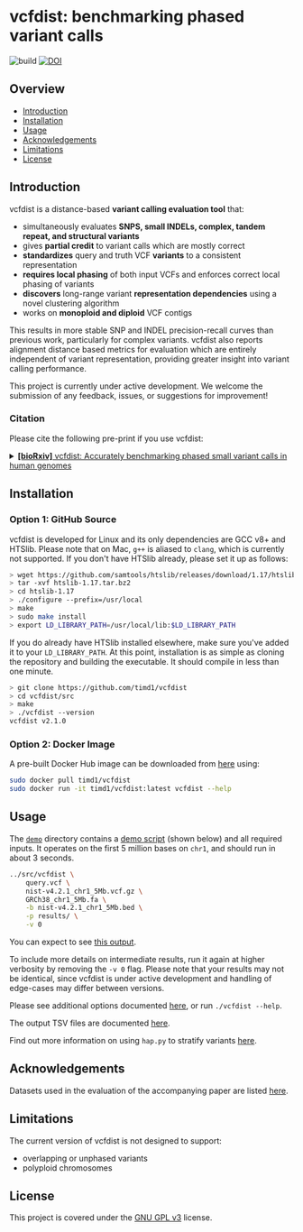 # vcfdist: benchmarking phased variant calls
![build](https://github.com/timd1/vcfdist/actions/workflows/build.yml/badge.svg)
[![DOI](https://zenodo.org/badge/472945373.svg)](https://zenodo.org/badge/latestdoi/472945373)

## Overview

* [Introduction](#introduction)
* [Installation](#installation)
* [Usage](#usage)
* [Acknowledgements](#acknowledgements)
* [Limitations](#limitations)
* [License](#license)


## Introduction
vcfdist is a distance-based **variant calling evaluation tool** that:
- simultaneously evaluates **SNPS, small INDELs, complex, tandem repeat, and structural variants**
- gives **partial credit** to variant calls which are mostly correct
- **standardizes** query and truth VCF **variants** to a consistent representation
- **requires local phasing** of both input VCFs and enforces correct local phasing of variants
- **discovers** long-range variant **representation dependencies** using a novel clustering algorithm
- works on **monoploid and diploid** VCF contigs

This results in more stable SNP and INDEL precision-recall curves than previous work, particularly for complex variants. vcfdist also reports alignment distance based metrics for evaluation which are entirely independent of variant representation, providing greater insight into variant calling performance.

This project is currently under active development. We welcome the submission of any feedback, issues, or suggestions for improvement!


### Citation
Please cite the following pre-print if you use vcfdist:

<details>
<summary>
<a href="https://www.biorxiv.org/content/10.1101/2023.03.10.532078v2" target="_blank"><b>[bioRxiv]</b> vcfdist: Accurately benchmarking phased small variant calls in human genomes</a>
</summary>

<pre>
@article {dunn2023vcfdist,
    author = {Dunn, Tim and Narayanasamy, Satish},
    title = {vcfdist: Accurately benchmarking phased small variant calls in human genomes},
    elocation-id = {2023.03.10.532078},
    year = {2023},
    doi = {10.1101/2023.03.10.532078},
    publisher = {Cold Spring Harbor Laboratory},
    URL = {https://www.biorxiv.org/content/10.1101/2023.03.10.532078v2},
    eprint = {https://biorxiv.org/content/10.1101/2023.03.10.532078.full.pdf},
    journal = {bioRxiv}
}
</pre>
</details>


## Installation

### Option 1: GitHub Source
vcfdist is developed for Linux and its only dependencies are GCC v8+ and HTSlib. Please note that on Mac, `g++` is aliased to `clang`, which is currently not supported. If you don't have HTSlib already, please set it up as follows:
```bash
> wget https://github.com/samtools/htslib/releases/download/1.17/htslib-1.17.tar.bz2
> tar -xvf htslib-1.17.tar.bz2
> cd htslib-1.17
> ./configure --prefix=/usr/local
> make
> sudo make install
> export LD_LIBRARY_PATH=/usr/local/lib:$LD_LIBRARY_PATH
```
If you do already have HTSlib installed elsewhere, make sure you've added it to your `LD_LIBRARY_PATH`. At this point, installation is as simple as cloning the repository and building the executable. It should compile in less than one minute.

```bash
> git clone https://github.com/timd1/vcfdist
> cd vcfdist/src
> make
> ./vcfdist --version
vcfdist v2.1.0
```

### Option 2: Docker Image
A pre-built Docker Hub image can be downloaded from <a href="https://hub.docker.com/r/timd1/vcfdist">here</a> using:
```bash
sudo docker pull timd1/vcfdist
sudo docker run -it timd1/vcfdist:latest vcfdist --help
```

## Usage

The <a href="./demo">`demo`</a> directory contains a <a href="./demo/demo.sh">demo script</a> (shown below) and all required inputs. It operates on the first 5 million bases on `chr1`, and should run in about 3 seconds.
```bash
../src/vcfdist \
    query.vcf \
    nist-v4.2.1_chr1_5Mb.vcf.gz \
    GRCh38_chr1_5Mb.fa \
    -b nist-v4.2.1_chr1_5Mb.bed \
    -p results/ \
    -v 0
```

You can expect to see <a href="./demo/output.txt">this output</a>.

To include more details on intermediate results, run it again at higher verbosity by removing the `-v 0` flag.
Please note that your results may not be identical, since vcfdist is under active development and handling of edge-cases may differ between versions.

Please see additional options documented <a href="./src/README.md">here</a>, or run `./vcfdist --help`.

The output TSV files are documented <a href="./docs/outputs.md">here</a>.

Find out more information on using `hap.py` to stratify variants <a href="./docs/stratification.md">here</a>.


## Acknowledgements
Datasets used in the evaluation of the accompanying paper are listed <a href="./data/README.md">here</a>.

## Limitations
The current version of vcfdist is not designed to support:
- overlapping or unphased variants
- polyploid chromosomes

## License
This project is covered under the <a href="LICENSE">GNU GPL v3</a> license.
